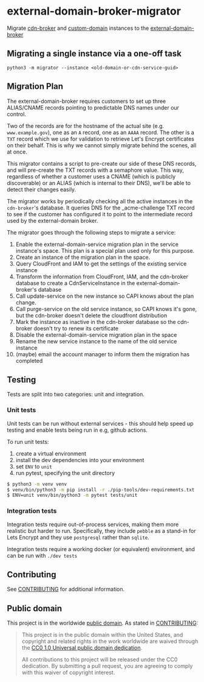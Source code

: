 # external-domain-broker-migrator

Migrate [cdn-broker](https://github.com/cloud-gov/cdn-broker) and
[custom-domain](https://github.com/cloud-gov/cf-domain-broker-alb) instances to the [external-domain-broker](https://github.com/cloud-gov/external-domain-broker)

## Migrating a single instance via a one-off task

```shell
python3 -m migrator --instance <old-domain-or-cdn-service-guid>
```

## Migration Plan

The external-domain-broker requires customers to set up three ALIAS/CNAME records
pointing to predictable DNS names under our control.

Two of the records are for the hostname of the actual
site (e.g. `www.example.gov`), one as an `A` record, one as an `AAAA` record. The other is a
`TXT` record which we use for validation to retrieve Let's Encrypt certificates on their
behalf. This is why we cannot simply migrate behind the scenes, all at once.

This migrator contains a script to pre-create our side of these DNS records, and will
pre-create the TXT records with a semaphore value. This way, regardless of whether a
customer uses a CNAME (which is publicly discoverable) or an ALIAS (which is internal
to their DNS), we'll be able to detect their changes easily.

The migrator works by periodically checking all the active instances in the
`cdn-broker`'s database. It queries DNS for the _acme-challenge TXT record to
see if the customer has configured it to point to the intermediate record
used by the external-domain broker.

The migrator goes through the following steps to migrate a service:

1. Enable the external-domain-service migration plan in the service instance's
   space. This plan is a special plan used only for this purpose.
2. Create an instance of the migration plan in the space.
3. Query CloudFront and IAM to get the settings of the existing service instance
4. Transform the information from CloudFront, IAM, and the cdn-broker database
   to create a CdnServiceInstance in the external-domain-broker's database
5. Call update-service on the new instance so CAPI knows about the plan change.
6. Call purge-service on the old service instance, so CAPI knows it's gone, but
   the cdn-broker doesn't delete the cloudfront distribution
7. Mark the instance as inactive in the cdn-broker database so the cdn-broker
   doesn't try to renew its certificate
8. Disable the external-domain-service migration plan in the space
9. Rename the new service instance to the name of the old service instance
10. (maybe) email the account manager to inform them the migration has completed

## Testing

Tests are split into two categories: unit and integration.

### Unit tests

Unit tests can be run without external services - this should help speed up testing and enable
tests being run in e.g, github actions.

To run unit tests:
1. create a virtual environment
2. install the dev dependencies into your environment
3. set `ENV` to `unit`
4. run pytest, specifying the unit directory

```bash
$ python3 -m venv venv
$ venv/bin/python3 -m pip install -r ./pip-tools/dev-requirements.txt
$ ENV=unit venv/bin/python3 -m pytest tests/unit
```

### Integration tests

Integration tests require out-of-process services, making them more realistic but harder to run.
Specifically, they include `pebble` as a stand-in for Lets Encrypt and they use `postgresql` rather than `sqlite`.

Integration tests require a working docker (or equivalent) environment, and can be run with `./dev tests`

## Contributing

See [CONTRIBUTING](CONTRIBUTING.md) for additional information.

## Public domain

This project is in the worldwide [public domain](LICENSE.md). As stated in [CONTRIBUTING](CONTRIBUTING.md):

> This project is in the public domain within the United States, and copyright and related rights in the work worldwide are waived through the [CC0 1.0 Universal public domain dedication](https://creativecommons.org/publicdomain/zero/1.0/).
>
> All contributions to this project will be released under the CC0 dedication. By submitting a pull request, you are agreeing to comply with this waiver of copyright interest.
